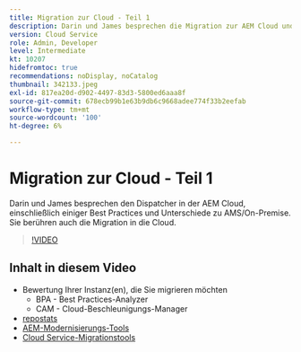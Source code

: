 ```yaml
---
title: Migration zur Cloud - Teil 1
description: Darin und James besprechen die Migration zur AEM Cloud und stellen einige Techniken und Best Practices vor.
version: Cloud Service
role: Admin, Developer
level: Intermediate
kt: 10207
hidefromtoc: true
recommendations: noDisplay, noCatalog
thumbnail: 342133.jpeg
exl-id: 817ea20d-d902-4497-83d3-5800ed6aaa8f
source-git-commit: 678ecb99b1e63b9db6c9668adee774f33b2eefab
workflow-type: tm+mt
source-wordcount: '100'
ht-degree: 6%

---
```


# Migration zur Cloud - Teil 1

Darin und James besprechen den Dispatcher in der AEM Cloud, einschließlich einiger Best Practices und Unterschiede zu AMS/On-Premise. Sie berühren auch die Migration in die Cloud.

>[!VIDEO](https://video.tv.adobe.com/v/342133?quality=12&learn=on)

## Inhalt in diesem Video

+ Bewertung Ihrer Instanz(en), die Sie migrieren möchten
   + BPA - Best Practices-Analyzer
   + CAM - Cloud-Beschleunigungs-Manager
+ [repostats](https://github.com/chetanmeh/oak-console-scripts/tree/master/src/main/groovy/repostats)
+ [AEM-Modernisierungs-Tools](https://opensource.adobe.com/aem-modernize-tools/)
+ [Cloud Service-Migrationstools](https://github.com/adobe/aem-cloud-service-source-migration)
